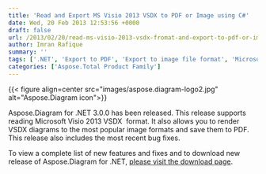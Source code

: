 ```yaml
---
title: 'Read and Export MS Visio 2013 VSDX to PDF or Image using C#'
date: Wed, 20 Feb 2013 12:53:56 +0000
draft: false
url: /2013/02/20/read-ms-visio-2013-vsdx-fromat-and-export-to-pdf-or-image-using-aspose.diagram-for-.net-3.0.0/
author: Imran Rafique
summary: ''
tags: ['.NET', 'Export to PDF', 'Export to image file format', 'Microsoft Visio', 'VSDX Format', 'product release']
categories: ['Aspose.Total Product Family']
---
```




{{< figure align=center src="images/aspose.diagram-logo2.jpg" alt="Aspose.Diagram icon">}}


Aspose.Diagram for .NET 3.0.0 has been released. This release supports reading Microsoft Visio 2013 VSDX  format. It also allows you to render VSDX diagrams to the most popular image formats and save them to PDF. This release also includes the most recent bug fixes.

To view a complete list of new features and fixes and to download new release of Aspose.Diagram for .NET, [please visit the download page][1].




[1]: https://downloads.aspose.com/diagram/net




